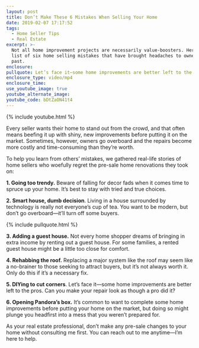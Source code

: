 ```yaml
---
layout: post
title: Don’t Make These 6 Mistakes When Selling Your Home
date: 2019-02-07 17:17:52
tags:
  - Home Seller Tips
  - Real Estate
excerpt: >-
  Not all home improvement projects are necessarily value-boosters. Here’s a
  list of six home selling mistakes that have brought headaches to owners in the
  past.
enclosure:
pullquote: Let’s face it—some home improvements are better left to the pros.
enclosure_type: video/mp4
enclosure_time:
use_youtube_image: true
youtube_alternate_image:
youtube_code: bDtZaON41t4
---
```


{% include youtube.html %}

Every seller wants their home to stand out from the crowd, and that often means beefing it up with shiny, new improvements before putting it on the market. Sometimes, however, owners go overboard and the repairs become more costly and time-consuming than they’re worth.

To help you learn from others’ mistakes, we gathered real-life stories of home sellers who woefully regret the pre-sale home renovations they took on:

**1. Going too trendy.** Beware of falling for decor fads when it comes time to spruce up your home. It’s best to stay with tried and true choices.

**2. Smart house, dumb decision**. Living in a house surrounded by technology is really not everyone’s cup of tea. You want to be modern, but don’t go overboard—it’ll turn off some buyers.

{% include pullquote.html %}

**3. Adding a guest house.** Not every home shopper dreams of bringing in extra income by renting out a guest house. For some families, a rented guest house might be a little too close for comfort.

**4. Rehabbing the roof.** Replacing a major system like the roof may seem like a no-brainer to those seeking to attract buyers, but it’s not always worth it. Only do this if it’s a necessary fix.

**5. DIYing to cut corners**. Let’s face it—some home improvements are better left to the pros. Can you make your repair look as though a pro did it?

**6. Opening Pandora’s box.** It’s common to want to complete some home improvements before putting your home on the market, but doing so might plunge you headfirst into a mess that you weren’t prepared for.

As your real estate professional, don’t make any pre-sale changes to your home without consulting me first. You can reach out to me anytime—I’m here to help.